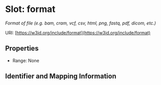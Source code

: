 # Slot: format
_Format of file (e.g. bam, cram, vcf, csv, html, png, fastq, pdf, dicom, etc.)_


URI: [https://w3id.org/include/format](https://w3id.org/include/format)



<!-- no inheritance hierarchy -->


## Properties

 * Range: None



## Identifier and Mapping Information





